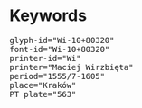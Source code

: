# Keywords
<pre>
glyph-id="Wi-10+80320"
font-id="Wi-10+80320"
printer-id="Wi"
printer="Maciej Wirzbięta"
period="1555/7-1605"
place="Kraków"
PT plate="563"
</pre>
